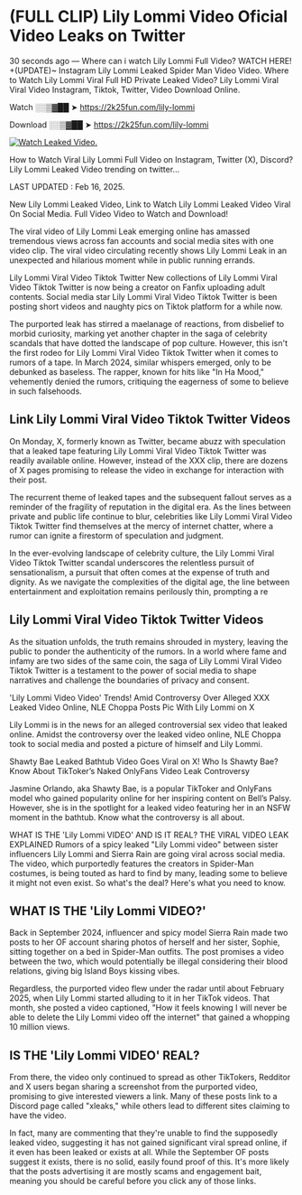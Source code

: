 # (FULL CLIP) Lily Lommi Video Oficial Video Leaks on Twitter

30 seconds ago — Where can i watch Lily Lommi Full Video? WATCH HERE! +(UPDATE)~ Instagram Lily Lommi Leaked Spider Man Video Video. Where to Watch Lily Lommi Viral Full HD Private Leaked Video? Lily Lommi Viral Viral Video Instagram, Tiktok, Twitter, Video Download Online.

Watch ░░▒▓██ ➤ https://2k25fun.com/lily-lommi

Download ░░▒▓██ ➤ https://2k25fun.com/lily-lommi

[![Watch Leaked Video.](https://miro.medium.com/v2/resize:fit:828/format:webp/1*cilzJN44JGOrTw9NJCrNHA.gif "Watch Leaked Video")](https://2k25fun.com/lily-lommi)

How to Watch Viral Lily Lommi Full Video on Instagram, Twitter (X), Discord? Lily Lommi Leaked Video trending on twitter...

LAST UPDATED : Feb 16, 2025.

New Lily Lommi Leaked Video, Link to Watch Lily Lommi Leaked Video Viral On Social Media. Full Video Video to Watch and Download!

The viral video of Lily Lommi Leak emerging online has amassed tremendous views across fan accounts and social media sites with one video clip. The viral video circulating recently shows Lily Lommi Leak in an unexpected and hilarious moment while in public running errands.

Lily Lommi Viral Video Tiktok Twitter New collections of Lily Lommi Viral Video Tiktok Twitter is now being a creator on Fanfix uploading adult contents. Social media star Lily Lommi Viral Video Tiktok Twitter is been posting short videos and naughty pics on Tiktok platform for a while now.

The purported leak has stirred a maelanage of reactions, from disbelief to morbid curiosity, marking yet another chapter in the saga of celebrity scandals that have dotted the landscape of pop culture. However, this isn't the first rodeo for Lily Lommi Viral Video Tiktok Twitter when it comes to rumors of a tape. In March 2024, similar whispers emerged, only to be debunked as baseless. The rapper, known for hits like "In Ha Mood," vehemently denied the rumors, critiquing the eagerness of some to believe in such falsehoods.

## Link Lily Lommi Viral Video Tiktok Twitter Videos

On Monday, X, formerly known as Twitter, became abuzz with speculation that a leaked tape featuring Lily Lommi Viral Video Tiktok Twitter was readily available online. However, instead of the XXX clip, there are dozens of X pages promising to release the video in exchange for interaction with their post.

The recurrent theme of leaked tapes and the subsequent fallout serves as a reminder of the fragility of reputation in the digital era. As the lines between private and public life continue to blur, celebrities like Lily Lommi Viral Video Tiktok Twitter find themselves at the mercy of internet chatter, where a rumor can ignite a firestorm of speculation and judgment.

In the ever-evolving landscape of celebrity culture, the Lily Lommi Viral Video Tiktok Twitter scandal underscores the relentless pursuit of sensationalism, a pursuit that often comes at the expense of truth and dignity. As we navigate the complexities of the digital age, the line between entertainment and exploitation remains perilously thin, prompting a re

##  Lily Lommi Viral Video Tiktok Twitter Videos

As the situation unfolds, the truth remains shrouded in mystery, leaving the public to ponder the authenticity of the rumors. In a world where fame and infamy are two sides of the same coin, the saga of Lily Lommi Viral Video Tiktok Twitter is a testament to the power of social media to shape narratives and challenge the boundaries of privacy and consent.

'Lily Lommi Video Video' Trends! Amid Controversy Over Alleged XXX Leaked Video Online, NLE Choppa Posts Pic With Lily Lommi on X

Lily Lommi is in the news for an alleged controversial sex video that leaked online. Amidst the controversy over the leaked video online, NLE Choppa took to social media and posted a picture of himself and Lily Lommi.

Shawty Bae Leaked Bathtub Video Goes Viral on X! Who Is Shawty Bae? Know About TikToker’s Naked OnlyFans Video Leak Controversy

Jasmine Orlando, aka Shawty Bae, is a popular TikToker and OnlyFans model who gained popularity online for her inspiring content on Bell’s Palsy. However, she is in the spotlight for a leaked video featuring her in an NSFW moment in the bathtub. Know what the controversy is all about.

WHAT IS THE 'Lily Lommi VIDEO' AND IS IT REAL? THE VIRAL VIDEO LEAK EXPLAINED Rumors of a spicy leaked "Lily Lommi video" between sister influencers Lily Lommi and Sierra Rain are going viral across social media. The video, which purportedly features the creators in Spider-Man costumes, is being touted as hard to find by many, leading some to believe it might not even exist. So what's the deal? Here's what you need to know.

## WHAT IS THE 'Lily Lommi VIDEO?'

Back in September 2024, influencer and spicy model Sierra Rain made two posts to her OF account sharing photos of herself and her sister, Sophie, sitting together on a bed in Spider-Man outfits. The post promises a video between the two, which would potentially be illegal considering their blood relations, giving big Island Boys kissing vibes.

Regardless, the purported video flew under the radar until about February 2025, when Lily Lommi started alluding to it in her TikTok videos. That month, she posted a video captioned, "How it feels knowing I will never be able to delete the Lily Lommi video off the internet" that gained a whopping 10 million views.

## IS THE 'Lily Lommi VIDEO' REAL?

From there, the video only continued to spread as other TikTokers, Redditor and X users began sharing a screenshot from the purported video, promising to give interested viewers a link. Many of these posts link to a Discord page called "xleaks," while others lead to different sites claiming to have the video.

In fact, many are commenting that they're unable to find the supposedly leaked video, suggesting it has not gained significant viral spread online, if it even has been leaked or exists at all. While the September OF posts suggest it exists, there is no solid, easily found proof of this. It's more likely that the posts advertising it are mostly scams and engagement bait, meaning you should be careful before you click any of those links.